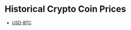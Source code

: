 # Historical Crypto Coin Prices


* [USD-BTC](https://finance.yahoo.com/quote/BTC-USD/history?period1=1420761600&period2=1620000000&interval=1mo&filter=history&frequency=1mo&includeAdjustedClose=true)